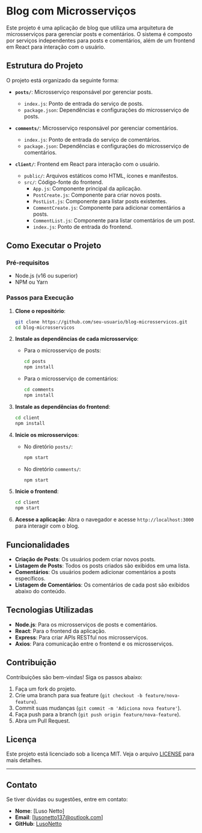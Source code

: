 # Blog com Microsserviços

Este projeto é uma aplicação de blog que utiliza uma arquitetura de microsserviços para gerenciar posts e comentários. O sistema é composto por serviços independentes para posts e comentários, além de um frontend em React para interação com o usuário.

## Estrutura do Projeto

O projeto está organizado da seguinte forma:

- **`posts/`**: Microsserviço responsável por gerenciar posts.
  - `index.js`: Ponto de entrada do serviço de posts.
  - `package.json`: Dependências e configurações do microsserviço de posts.

- **`comments/`**: Microsserviço responsável por gerenciar comentários.
  - `index.js`: Ponto de entrada do serviço de comentários.
  - `package.json`: Dependências e configurações do microsserviço de comentários.

- **`client/`**: Frontend em React para interação com o usuário.
  - `public/`: Arquivos estáticos como HTML, ícones e manifestos.
  - `src/`: Código-fonte do frontend.
    - `App.js`: Componente principal da aplicação.
    - `PostCreate.js`: Componente para criar novos posts.
    - `PostList.js`: Componente para listar posts existentes.
    - `CommentCreate.js`: Componente para adicionar comentários a posts.
    - `CommentList.js`: Componente para listar comentários de um post.
    - `index.js`: Ponto de entrada do frontend.

## Como Executar o Projeto

### Pré-requisitos

- Node.js (v16 ou superior)
- NPM ou Yarn

### Passos para Execução

1. **Clone o repositório**:
   ```bash
   git clone https://github.com/seu-usuario/blog-microsservicos.git
   cd blog-microsservicos
   ```

2. **Instale as dependências de cada microsserviço**:
   - Para o microsserviço de posts:
     ```bash
     cd posts
     npm install
     ```
   - Para o microsserviço de comentários:
     ```bash
     cd comments
     npm install
     ```

3. **Instale as dependências do frontend**:
   ```bash
   cd client
   npm install
   ```

4. **Inicie os microsserviços**:
   - No diretório `posts/`:
     ```bash
     npm start
     ```
   - No diretório `comments/`:
     ```bash
     npm start
     ```

5. **Inicie o frontend**:
   ```bash
   cd client
   npm start
   ```

6. **Acesse a aplicação**:
   Abra o navegador e acesse `http://localhost:3000` para interagir com o blog.

## Funcionalidades

- **Criação de Posts**: Os usuários podem criar novos posts.
- **Listagem de Posts**: Todos os posts criados são exibidos em uma lista.
- **Comentários**: Os usuários podem adicionar comentários a posts específicos.
- **Listagem de Comentários**: Os comentários de cada post são exibidos abaixo do conteúdo.

## Tecnologias Utilizadas

- **Node.js**: Para os microsserviços de posts e comentários.
- **React**: Para o frontend da aplicação.
- **Express**: Para criar APIs RESTful nos microsserviços.
- **Axios**: Para comunicação entre o frontend e os microsserviços.

## Contribuição

Contribuições são bem-vindas! Siga os passos abaixo:

1. Faça um fork do projeto.
2. Crie uma branch para sua feature (`git checkout -b feature/nova-feature`).
3. Commit suas mudanças (`git commit -m 'Adiciona nova feature'`).
4. Faça push para a branch (`git push origin feature/nova-feature`).
5. Abra um Pull Request.

## Licença

Este projeto está licenciado sob a licença MIT. Veja o arquivo [LICENSE](LICENSE) para mais detalhes.

---

## Contato

Se tiver dúvidas ou sugestões, entre em contato:

- **Nome**: [Luso Netto]
- **Email**: [lusonetto137@outlook.com]
- **GitHub**: [LusoNetto](https://github.com/lusonetto137)
